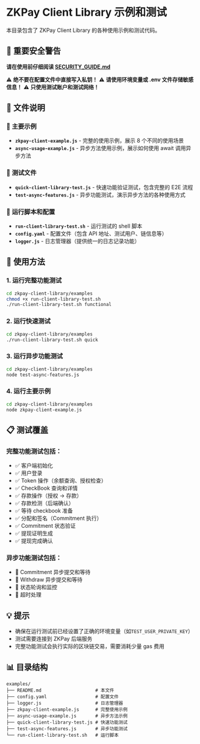 # ZKPay Client Library 示例和测试

本目录包含了 ZKPay Client Library 的各种使用示例和测试代码。

## 🚨 重要安全警告

**请在使用前仔细阅读 [SECURITY_GUIDE.md](./SECURITY_GUIDE.md)**

⚠️ **绝不要在配置文件中直接写入私钥！**
⚠️ **请使用环境变量或 .env 文件存储敏感信息！**
⚠️ **只使用测试账户和测试网络！**

## 📁 文件说明

### 🌟 **主要示例**

- **`zkpay-client-example.js`** - 完整的使用示例，展示 8 个不同的使用场景
- **`async-usage-example.js`** - 异步方法使用示例，展示如何使用 await 调用异步方法

### 🧪 **测试文件**

- **`quick-client-library-test.js`** - 快速功能验证测试，包含完整的 E2E 流程
- **`test-async-features.js`** - 异步功能测试，演示异步方法的各种使用方式

### 🚀 **运行脚本和配置**

- **`run-client-library-test.sh`** - 运行测试的 shell 脚本
- **`config.yaml`** - 配置文件（包含 API 地址、测试用户、链信息等）
- **`logger.js`** - 日志管理器（提供统一的日志记录功能）

## 🔧 使用方法

### 1. 运行完整功能测试

```bash
cd zkpay-client-library/examples
chmod +x run-client-library-test.sh
./run-client-library-test.sh functional
```

### 2. 运行快速测试

```bash
cd zkpay-client-library/examples
./run-client-library-test.sh quick
```

### 3. 运行异步功能测试

```bash
cd zkpay-client-library/examples
node test-async-features.js
```

### 4. 运行主要示例

```bash
cd zkpay-client-library/examples
node zkpay-client-example.js
```

## 📋 测试覆盖

### 完整功能测试包括：

- ✅ 客户端初始化
- ✅ 用户登录
- ✅ Token 操作（余额查询、授权检查）
- ✅ CheckBook 查询和详情
- ✅ 存款操作（授权 → 存款）
- ✅ 存款检测（后端确认）
- ✅ 等待 checkbook 准备
- ✅ 分配和签名（Commitment 执行）
- ✅ Commitment 状态验证
- ✅ 提现证明生成
- ✅ 提现完成确认

### 异步功能测试包括：

- 🔄 Commitment 异步提交和等待
- 🔄 Withdraw 异步提交和等待
- 🔄 状态轮询和监控
- 🔄 超时处理

## 💡 提示

- 确保在运行测试前已经设置了正确的环境变量（如`TEST_USER_PRIVATE_KEY`）
- 测试需要连接到 ZKPay 后端服务
- 完整功能测试会执行实际的区块链交易，需要消耗少量 gas 费用

## 📊 目录结构

```
examples/
├── README.md                    # 本文件
├── config.yaml                  # 配置文件
├── logger.js                    # 日志管理器
├── zkpay-client-example.js      # 完整使用示例
├── async-usage-example.js       # 异步方法示例
├── quick-client-library-test.js # 快速功能测试
├── test-async-features.js       # 异步功能测试
└── run-client-library-test.sh   # 运行脚本
```
